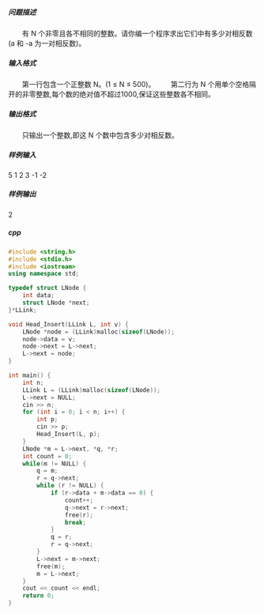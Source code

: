 ##### 问题描述
　　有 N 个非零且各不相同的整数。请你编一个程序求出它们中有多少对相反数(a 和 -a 为一对相反数)。
##### 输入格式
　　第一行包含一个正整数 N。(1 ≤ N ≤ 500)。
　　第二行为 N 个用单个空格隔开的非零整数,每个数的绝对值不超过1000,保证这些整数各不相同。
##### 输出格式
　　只输出一个整数,即这 N 个数中包含多少对相反数。
##### 样例输入
5
1 2 3 -1 -2
##### 样例输出
2

##### cpp
```c++
#include <string.h>
#include <stdio.h>
#include <iostream>
using namespace std;

typedef struct LNode {
    int data;
    struct LNode *next;
}*LLink;

void Head_Insert(LLink L, int v) {
    LNode *node = (LLink)malloc(sizeof(LNode));
    node->data = v;
    node->next = L->next;
    L->next = node;
}

int main() {
    int n;
    LLink L = (LLink)malloc(sizeof(LNode));
    L->next = NULL;
    cin >> n;
    for (int i = 0; i < n; i++) {
        int p;
        cin >> p;
        Head_Insert(L, p);
    }
    LNode *m = L->next, *q, *r;
    int count = 0;
    while(m != NULL) {
        q = m;
        r = q->next;
        while (r != NULL) {
            if (r->data + m->data == 0) {
                count++;
                q->next = r->next;
                free(r);
                break;
            }
            q = r;
            r = q->next;
        }
        L->next = m->next;
        free(m);
        m = L->next;
    }
    cout << count << endl;
    return 0;
}
```